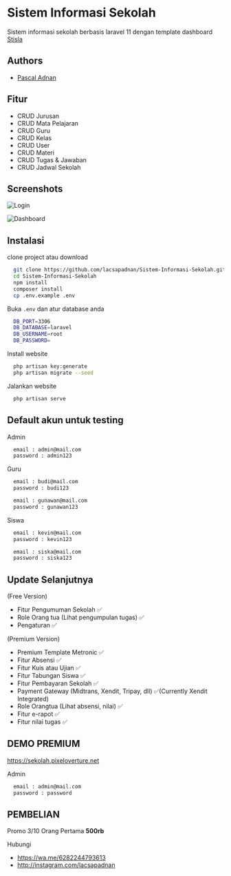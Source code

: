 
# Sistem Informasi Sekolah

Sistem informasi sekolah berbasis laravel 11 dengan template dashboard
[Stisla](https://getstisla.com/)
## Authors

- [Pascal Adnan](https://www.github.com/lacsapadnan)


## Fitur

- CRUD Jurusan
- CRUD Mata Pelajaran
- CRUD Guru
- CRUD Kelas
- CRUD User
- CRUD Materi
- CRUD Tugas & Jawaban
- CRUD Jadwal Sekolah


## Screenshots

![Login](https://i.ibb.co/QrvFVsq/download.png)

![Dashboard](https://i.ibb.co/4Vvff5F/Screenshot-3.jpg)


## Instalasi

clone project atau download

```bash
  git clone https://github.com/lacsapadnan/Sistem-Informasi-Sekolah.git
  cd Sistem-Informasi-Sekolah
  npm install
  composer install
  cp .env.example .env
```

Buka `.env` dan atur database anda
```bash
  DB_PORT=3306
  DB_DATABASE=laravel
  DB_USERNAME=root
  DB_PASSWORD=
```

Install website
```bash
  php artisan key:generate
  php artisan migrate --seed
```

Jalankan website
```bash
  php artisan serve
```
## Default akun untuk testing

Admin
```bash
  email : admin@mail.com
  password : admin123
```

Guru
```bash
  email : budi@mail.com
  password : budi123

  email : gunawan@mail.com
  password : gunawan123
```

Siswa
```bash
  email : kevin@mail.com
  password : kevin123

  email : siska@mail.com
  password : siska123
```
## Update Selanjutnya

(Free Version)
- Fitur Pengumuman Sekolah ✅
- Role Orang tua (Lihat pengumpulan tugas) ✅
- Pengaturan ✅

(Premium Version)
- Premium Template Metronic ✅
- Fitur Absensi ✅
- Fitur Kuis atau Ujian ✅
- Fitur Tabungan Siswa ✅
- Fitur Pembayaran Sekolah ✅
- Payment Gateway (Midtrans, Xendit, Tripay, dll) ✅(Currently Xendit Integrated)
- Role Orangtua (Lihat absensi, nilai) ✅
- Fitur e-rapot ✅
- Fitur nilai tugas ✅


## DEMO PREMIUM

https://sekolah.pixeloverture.net

Admin
```bash
  email : admin@mail.com
  password : password
```

## PEMBELIAN

Promo 3/10 Orang Pertama **500rb**

Hubungi 
- https://wa.me/6282244793613
- http://instagram.com/lacsapadnan
